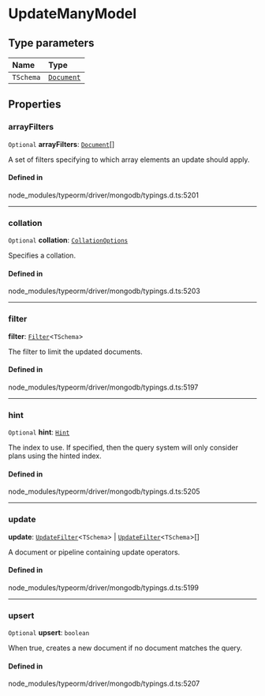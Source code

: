 # UpdateManyModel

## Type parameters

| Name | Type |
| :------ | :------ |
| `TSchema` | [`Document`](Document.md) |

## Properties

### arrayFilters

 `Optional` **arrayFilters**: [`Document`](Document.md)[]

A set of filters specifying to which array elements an update should apply.

#### Defined in

node_modules/typeorm/driver/mongodb/typings.d.ts:5201

___

### collation

 `Optional` **collation**: [`CollationOptions`](CollationOptions.md)

Specifies a collation.

#### Defined in

node_modules/typeorm/driver/mongodb/typings.d.ts:5203

___

### filter

 **filter**: [`Filter`](../index.md#filter)<`TSchema`\>

The filter to limit the updated documents.

#### Defined in

node_modules/typeorm/driver/mongodb/typings.d.ts:5197

___

### hint

 `Optional` **hint**: [`Hint`](../index.md#hint)

The index to use. If specified, then the query system will only consider plans using the hinted index.

#### Defined in

node_modules/typeorm/driver/mongodb/typings.d.ts:5205

___

### update

 **update**: [`UpdateFilter`](../index.md#updatefilter)<`TSchema`\> \| [`UpdateFilter`](../index.md#updatefilter)<`TSchema`\>[]

A document or pipeline containing update operators.

#### Defined in

node_modules/typeorm/driver/mongodb/typings.d.ts:5199

___

### upsert

 `Optional` **upsert**: `boolean`

When true, creates a new document if no document matches the query.

#### Defined in

node_modules/typeorm/driver/mongodb/typings.d.ts:5207
